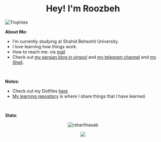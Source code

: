 <h1 align="center">Hey! I'm Roozbeh</h1>

<img src="https://github-profile-trophy.vercel.app/?username=rsharifnasab&theme=onedark&margin-w=12&margin-h=10&column=7&no-frame=true" alt="Trophies" />

**About Me:**

- I’m currently studying at Shahid Beheshti University.
- I love learning how things work.
- How to reach me: via [mail](mailto:rsharifnasab@gmail.com)
- Check out [my persian blog in virgool](https://virgool.io/@rsharifnasab) and [my telegram channel](https://t.me/terminal_stuff) and [my Shell](https://rsharifnasab.ir).

&#x200B;

**Notes:**

- Check out my Dotfiles [here](https://github.com/rsharifnasab/dotfiles)
- [My learning repository](https://github.com/rsharifnasab/my-learning) is where I share things that I have learned.

&#x200B;

**Stats**:

<p align="center">
<img src="https://github-readme-stats.vercel.app/api/top-langs/?username=rsharifnasab&layout=compact&theme=algolia" alt="rsharifnasab" /> 
</p>

<p align="center"> 
<img src="https://github-readme-stats.vercel.app/api?username=rsharifnasab&show_icons=true&theme=algolia"/>
</p>

